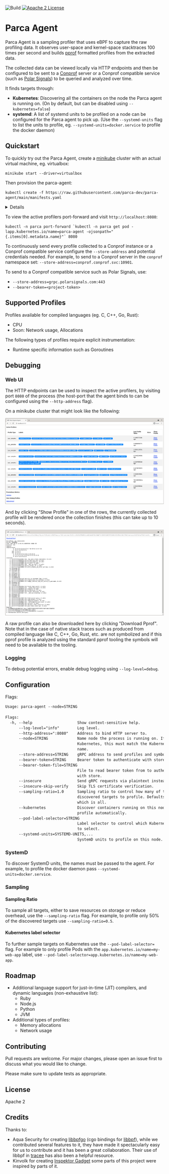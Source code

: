 ![Build](https://github.com/parca-dev/parca-agent/actions/workflows/build.yml/badge.svg)
[![Apache 2 License](https://img.shields.io/badge/license-Apache%202-blue.svg)](LICENSE)

# Parca Agent

Parca Agent is a sampling profiler that uses eBPF to capture the raw profiling data. It observes user-space and kernel-space stacktraces 100 times per second and builds [pprof](https://github.com/google/pprof) formatted profiles from the extracted data.

The collected data can be viewed locally via HTTP endpoints and then be configured to be sent to a [Conprof](https://github.com/conprof/conprof) server or a Conprof compatible service (such as [Polar Signals](https://www.polarsignals.com/)) to be queried and analyzed over time.

It finds targets through:

* **Kubernetes**: Discovering all the containers on the node the Parca agent is running on. (On by default, but can be disabled using `--kubernetes=false`)
* **systemd**: A list of systemd units to be profiled on a node can be configured for the Parca agent to pick up. (Use the `--systemd-units` flag to list the units to profile, eg. `--systemd-units=docker.service` to profile the docker daemon)

## Quickstart

To quickly try out the Parca Agent, create a [minikube](https://minikube.sigs.k8s.io/docs/) cluster with an actual virtual machine, eg. virtualbox:

```
minikube start --driver=virtualbox
```

Then provision the parca-agent:

```
kubectl create -f https://raw.githubusercontent.com/parca-dev/parca-agent/main/manifests.yaml
```

<details>
[embedmd]:# (manifests.yaml)
```yaml
apiVersion: v1
kind: Namespace
metadata:
  name: parca
---
apiVersion: v1
kind: ServiceAccount
metadata:
  name: parca-agent
  namespace: parca
---
kind: ClusterRoleBinding
apiVersion: rbac.authorization.k8s.io/v1
metadata:
  name: parca-agent
subjects:
- kind: ServiceAccount
  name: parca-agent
  namespace: parca
roleRef:
  kind: ClusterRole
  name: cluster-admin
  apiGroup: rbac.authorization.k8s.io
---
apiVersion: apps/v1
kind: DaemonSet
metadata:
  name: parca-agent
  namespace: parca
  labels:
    app.kubernetes.io/name: parca-agent
spec:
  selector:
    matchLabels:
      app.kubernetes.io/name: parca-agent
  template:
    metadata:
      labels:
        app.kubernetes.io/name: parca-agent
    spec:
      serviceAccount: parca-agent
      hostPID: true
      containers:
      - name: parca-agent
        image: quay.io/parca/parca-agent@sha256:265fb65d029d136644304737c739786c2b1695034dd66c743dc59ef6324c3311
        imagePullPolicy: Always
        args:
        - /bin/parca-agent
        - --node=$(NODE_NAME)
          #- --sampling-ratio=0.5
          #- --pod-label-selector=app=my-web-app
        env:
          - name: NODE_NAME
            valueFrom:
              fieldRef:
                fieldPath: spec.nodeName
        securityContext:
          privileged: true
        volumeMounts:
        - name: root
          mountPath: /host/root
          readOnly: true
        - name: proc
          mountPath: /host/proc
          readOnly: true
        - name: run
          mountPath: /run
        - name: modules
          mountPath: /lib/modules
        - name: debugfs
          mountPath: /sys/kernel/debug
        - name: cgroup
          mountPath: /sys/fs/cgroup
        - name: bpffs
          mountPath: /sys/fs/bpf
        - name: localtime
          mountPath: /etc/localtime
      tolerations:
      - effect: NoSchedule
        operator: Exists
      - effect: NoExecute
        operator: Exists
      volumes:
      - name: root
        hostPath:
          path: /
      - name: proc
        hostPath:
          path: /proc
      - name: run
        hostPath:
          path: /run
      - name: cgroup
        hostPath:
          path: /sys/fs/cgroup
      - name: modules
        hostPath:
          path: /lib/modules
      - name: bpffs
        hostPath:
          path: /sys/fs/bpf
      - name: debugfs
        hostPath:
          path: /sys/kernel/debug
      - name: localtime
        hostPath:
          path: /etc/localtime
```
</details>

To view the active profilers port-forward and visit `http://localhost:8080`:

```
kubectl -n parca port-forward `kubectl -n parca get pod -lapp.kubernetes.io/name=parca-agent -ojsonpath="{.items[0].metadata.name}"` 8080
```

To continuously send every profile collected to a Conprof instance or a Conprof compatible service configure the `--store-address` and potential credentials needed. For example, to send to a Conprof server in the `conprof` namespace set: `--store-address=conprof.conprof.svc:10901`.

To send to a Conprof compatible service such as Polar Signals, use:

* `--store-address=grpc.polarsignals.com:443`
* `--bearer-token=<project-token>`

## Supported Profiles

Profiles available for compiled languages (eg. C, C++, Go, Rust):

* CPU
* Soon: Network usage, Allocations

The following types of profiles require explicit instrumentation:

* Runtime specific information such as Goroutines

## Debugging

### Web UI

The HTTP endpoints can be used to inspect the active profilers, by visiting port `8080` of the process (the host-port that the agent binds to can be configured using the `--http-address` flag).

On a minikube cluster that might look like the following:

![Active Profilers](/activeprofilers.png?raw=true "Active Profilers")

And by clicking "Show Profile" in one of the rows, the currently collected profile will be rendered once the collection finishes (this can take up to 10 seconds).

![Profile View](/profileview.png?raw=true "Profile View")

A raw profile can also be downloaded here by clicking "Download Pprof". Note that in the case of native stack traces such as produced from compiled language like C, C++, Go, Rust, etc. are not symbolized and if this pprof profile is analyzed using the standard pprof tooling the symbols will need to be available to the tooling.

### Logging

To debug potential errors, enable debug logging using `--log-level=debug`.

## Configuration

Flags:

[embedmd]:# (dist/help.txt)
```txt
Usage: parca-agent --node=STRING

Flags:
  -h, --help                    Show context-sensitive help.
      --log-level="info"        Log level.
      --http-address=":8080"    Address to bind HTTP server to.
      --node=STRING             Name node the process is running on. If on
                                Kubernetes, this must match the Kubernetes node
                                name.
      --store-address=STRING    gRPC address to send profiles and symbols to.
      --bearer-token=STRING     Bearer token to authenticate with store.
      --bearer-token-file=STRING
                                File to read bearer token from to authenticate
                                with store.
      --insecure                Send gRPC requests via plaintext instead of TLS.
      --insecure-skip-verify    Skip TLS certificate verification.
      --sampling-ratio=1.0      Sampling ratio to control how many of the
                                discovered targets to profile. Defaults to 1.0,
                                which is all.
      --kubernetes              Discover containers running on this node to
                                profile automatically.
      --pod-label-selector=STRING
                                Label selector to control which Kubernetes Pods
                                to select.
      --systemd-units=SYSTEMD-UNITS,...
                                SystemD units to profile on this node.
```

### SystemD

To discover SystemD units, the names must be passed to the agent. For example, to profile the docker daemon pass `--systemd-units=docker.service`.

### Sampling

#### Sampling Ratio

To sample all targets, either to save resources on storage or reduce overhead, use the `--sampling-ratio` flag. For example, to profile only 50% of the discovered targets use `--sampling-ratio=0.5`.

#### Kubernetes label selector

To further sample targets on Kubernetes use the `--pod-label-selector=` flag. For example to only profile Pods with the `app.kubernetes.io/name=my-web-app` label, use `--pod-label-selector=app.kubernetes.io/name=my-web-app`.

## Roadmap

* Additional language support for just-in-time (JIT) compilers, and dynamic languages (non-exhaustive list):
  * Ruby
  * Node.js
  * Python
  * JVM
* Additional types of profiles:
  * Memory allocations
  * Network usage

## Contributing

Pull requests are welcome. For major changes, please open an issue first to discuss what you would like to change.

Please make sure to update tests as appropriate.

## License

Apache 2

## Credits

Thanks to:

* Aqua Security for creating [libbpfgo](https://github.com/aquasecurity/libbpfgo) (cgo bindings for [libbpf](https://github.com/libbpf/libbpf)), while we contributed several features to it, they have made it spectacularly easy for us to contribute and it has been a great collaboration. Their use of libbpf in [tracee](https://github.com/aquasecurity/tracee) has also been a helpful resource.
* Kinvolk for creating [Inspektor Gadget](https://github.com/kinvolk/inspektor-gadget) some parts of this project were inspired by parts of it.
